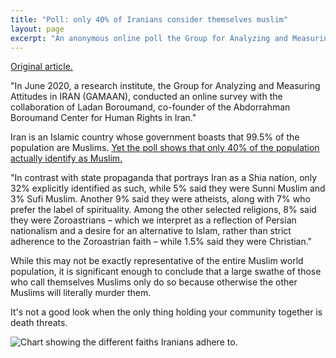 ```yaml
---
title: "Poll: only 40% of Iranians consider themselves muslim"
layout: page
excerpt: "An anonymous online poll the Group for Analyzing and Measuring Attitudes in IRAN (GAMAAN) shows that 60% of Iranians do not adhere to Islam."
---
```


[Original article.](https://theconversation.com/irans-secular-shift-new-survey-reveals-huge-changes-in-religious-beliefs-145253)

"In June 2020, a research institute, the Group for Analyzing and Measuring Attitudes in IRAN (GAMAAN), conducted an online survey with the collaboration of Ladan Boroumand, co-founder of the Abdorrahman Boroumand Center for Human Rights in Iran." 

Iran is an Islamic country whose government boasts that 99.5% of the population are Muslims. [Yet the poll shows that only 40% of the population actually identify as Muslim.](/public/pdf/GAMAAN-Iran-Religion-Survey-2020-English.pdf)

"In contrast with state propaganda that portrays Iran as a Shia nation, only 32% explicitly identified as such, while 5% said they were Sunni Muslim and 3% Sufi Muslim. Another 9% said they were atheists, along with 7% who prefer the label of spirituality. Among the other selected religions, 8% said they were Zoroastrians – which we interpret as a reflection of Persian nationalism and a desire for an alternative to Islam, rather than strict adherence to the Zoroastrian faith – while 1.5% said they were Christian."

While this may not be exactly representative of the entire Muslim world population, it is significant enough to conclude that a large swathe of those who call themselves Muslims only do so because otherwise the other Muslims will literally murder them.

It's not a good look when the only thing holding your community together is death threats.

![Chart showing the different faiths Iranians adhere to.](https://i.ibb.co/HBTfwdt/14-D05941-B618-40-B4-B2-CC-8-EA56-BE33421.png)